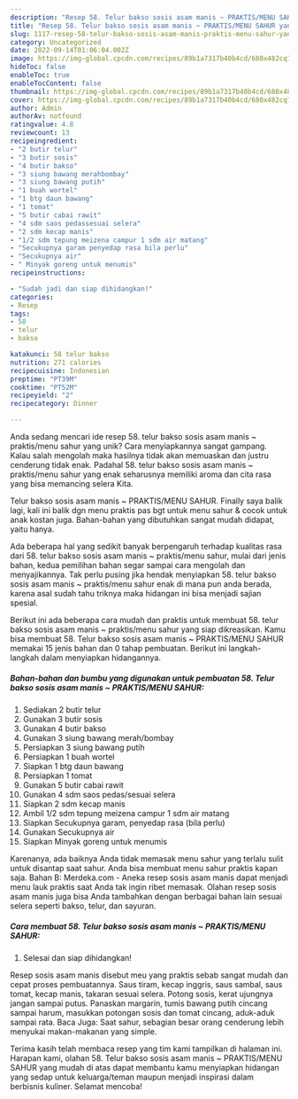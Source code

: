 ```yaml
---
description: "Resep 58. Telur bakso sosis asam manis ~ PRAKTIS/MENU SAHUR yang Bisa Manjain Lidah"
title: "Resep 58. Telur bakso sosis asam manis ~ PRAKTIS/MENU SAHUR yang Bisa Manjain Lidah"
slug: 1117-resep-58-telur-bakso-sosis-asam-manis-praktis-menu-sahur-yang-bisa-manjain-lidah
category: Uncategorized
date: 2022-09-14T01:06:04.002Z
image: https://img-global.cpcdn.com/recipes/89b1a7317b40b4cd/680x482cq70/58-telur-bakso-sosis-asam-manis-praktismenu-sahur-foto-resep-utama.jpg
hideToc: false
enableToc: true
enableTocContent: false
thumbnail: https://img-global.cpcdn.com/recipes/89b1a7317b40b4cd/680x482cq70/58-telur-bakso-sosis-asam-manis-praktismenu-sahur-foto-resep-utama.jpg
cover: https://img-global.cpcdn.com/recipes/89b1a7317b40b4cd/680x482cq70/58-telur-bakso-sosis-asam-manis-praktismenu-sahur-foto-resep-utama.jpg
author: Admin
authorAv: notfound
ratingvalue: 4.8
reviewcount: 13
recipeingredient:
- "2 butir telur"
- "3 butir sosis"
- "4 butir bakso"
- "3 siung bawang merahbombay"
- "3 siung bawang putih"
- "1 buah wortel"
- "1 btg daun bawang"
- "1 tomat"
- "5 butir cabai rawit"
- "4 sdm saos pedassesuai selera"
- "2 sdm kecap manis"
- "1/2 sdm tepung meizena campur 1 sdm air matang"
- "Secukupnya garam penyedap rasa bila perlu"
- "Secukupnya air"
- " Minyak goreng untuk menumis"
recipeinstructions:

- "Sudah jadi dan siap dihidangkan!"
categories:
- Resep
tags:
- 58
- telur
- bakso

katakunci: 58 telur bakso 
nutrition: 271 calories
recipecuisine: Indonesian
preptime: "PT39M"
cooktime: "PT52M"
recipeyield: "2"
recipecategory: Dinner

---
```





Anda sedang mencari ide resep 58. telur bakso sosis asam manis ~ praktis/menu sahur yang unik? Cara menyiapkannya sangat gampang. Kalau salah mengolah maka hasilnya tidak akan memuaskan dan justru cenderung tidak enak. Padahal 58. telur bakso sosis asam manis ~ praktis/menu sahur yang enak seharusnya memiliki aroma dan cita rasa yang bisa memancing selera Kita.





Telur bakso sosis asam manis ~ PRAKTIS/MENU SAHUR. Finally saya balik lagi, kali ini balik dgn menu praktis pas bgt untuk menu sahur &amp; cocok untuk anak kostan juga. Bahan-bahan yang dibutuhkan sangat mudah didapat, yaitu hanya.

Ada beberapa hal yang sedikit banyak berpengaruh terhadap kualitas rasa dari 58. telur bakso sosis asam manis ~ praktis/menu sahur, mulai dari jenis bahan, kedua pemilihan bahan segar sampai cara mengolah dan menyajikannya. Tak perlu pusing jika hendak menyiapkan 58. telur bakso sosis asam manis ~ praktis/menu sahur enak di mana pun anda berada, karena asal sudah tahu triknya maka hidangan ini bisa menjadi sajian spesial.






Berikut ini ada beberapa cara mudah dan praktis untuk membuat 58. telur bakso sosis asam manis ~ praktis/menu sahur yang siap dikreasikan. Kamu bisa membuat 58. Telur bakso sosis asam manis ~ PRAKTIS/MENU SAHUR memakai 15 jenis bahan dan 0 tahap pembuatan. Berikut ini langkah-langkah dalam menyiapkan hidangannya.

<!--inarticleads1-->

##### Bahan-bahan dan bumbu yang digunakan untuk pembuatan 58. Telur bakso sosis asam manis ~ PRAKTIS/MENU SAHUR:

1. Sediakan 2 butir telur
1. Gunakan 3 butir sosis
1. Gunakan 4 butir bakso
1. Gunakan 3 siung bawang merah/bombay
1. Persiapkan 3 siung bawang putih
1. Persiapkan 1 buah wortel
1. Siapkan 1 btg daun bawang
1. Persiapkan 1 tomat
1. Gunakan 5 butir cabai rawit
1. Gunakan 4 sdm saos pedas/sesuai selera
1. Siapkan 2 sdm kecap manis
1. Ambil 1/2 sdm tepung meizena campur 1 sdm air matang
1. Siapkan Secukupnya garam, penyedap rasa (bila perlu)
1. Gunakan Secukupnya air
1. Siapkan  Minyak goreng untuk menumis


Karenanya, ada baiknya Anda tidak memasak menu sahur yang terlalu sulit untuk disantap saat sahur. Anda bisa membuat menu sahur praktis kapan saja. Bahan B: Merdeka.com - Aneka resep sosis asam manis dapat menjadi menu lauk praktis saat Anda tak ingin ribet memasak. Olahan resep sosis asam manis juga bisa Anda tambahkan dengan berbagai bahan lain sesuai selera seperti bakso, telur, dan sayuran. 

<!--inarticleads2-->

##### Cara membuat 58. Telur bakso sosis asam manis ~ PRAKTIS/MENU SAHUR:


1. Selesai dan siap dihidangkan!

Resep sosis asam manis disebut meu yang praktis sebab sangat mudah dan cepat proses pembuatannya. Saus tiram, kecap inggris, saus sambal, saus tomat, kecap manis, takaran sesuai selera. Potong sosis, kerat ujungnya jangan sampai putus. Panaskan margarin, tumis bawang putih cincang sampai harum, masukkan potongan sosis dan tomat cincang, aduk-aduk sampai rata. Baca Juga: Saat sahur, sebagian besar orang cenderung lebih menyukai makan-makanan yang simple. 

Terima kasih telah membaca resep yang tim kami tampilkan di halaman ini. Harapan kami, olahan 58. Telur bakso sosis asam manis ~ PRAKTIS/MENU SAHUR yang mudah di atas dapat membantu kamu menyiapkan hidangan yang sedap untuk keluarga/teman maupun menjadi inspirasi dalam berbisnis kuliner. Selamat mencoba!
